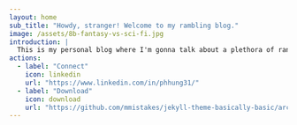 ```yaml
---
layout: home
sub_title: "Howdy, stranger! Welcome to my rambling blog."
image: /assets/8b-fantasy-vs-sci-fi.jpg
introduction: |
  This is my personal blog where I'm gonna talk about a plethora of random stuffs --- data, coding, travel, book/movie reviews and whatnot. While you may find some ingenious and interesting things laying around, most of the content are **nonsensical ramblings**, so take them with a kilogram of salt(or roughly 2.2 lbs for my American non-SI heathens).
actions:
  - label: "Connect"
    icon: linkedin
    url: "https://www.linkedin.com/in/phhung31/"
  - label: "Download"
    icon: download
    url: "https://github.com/mmistakes/jekyll-theme-basically-basic/archive/master.zip"
---
```

